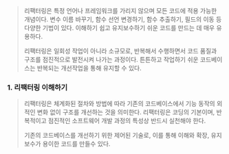 > 리팩터링은 특정 언어나 프레임워크를 가리지 않으며 모든 코드에 적용 가능한 개념이다.
> 변수 이름 바꾸기, 함수 선언 변경하기, 함수 추출하기, 필드의 이동 등 다양한 기법이 있다.
> 이해하기 쉽고 유지보수하기 쉬운 코드를 만드는 데 매우 유용하다.
> 
> 리팩터링은 일회성 작업이 아니라 소규모로, 반복해서 수행하면서 코드 품질과 구조를 점진적으로 발전시켜 나가는 과정이다. 튼튼하고 작업하기 쉬운 코드베이스는 반복되는 개선작업을 통해 유지할 수 있다.


### 1. 리팩터링 이해하기

> 리팩터링은 체계화된 절차와 방법에 따라 기존의 코드베이스에서 기능 동작의 외적인 변화 없이 구조를 개선하는 것을 의미한다. 리팩터링은 코딩의 기본이며, 반복적이고 점진적인 소프트웨어 개발 과정의 특성상 반드시 실천해야 한다.
> 
> 기존의 코드베이스를 개선하기 위한 제어된 기술로, 이를 통해 이해와 확장, 유지보수가 용이한 코드를 만들수 있다.